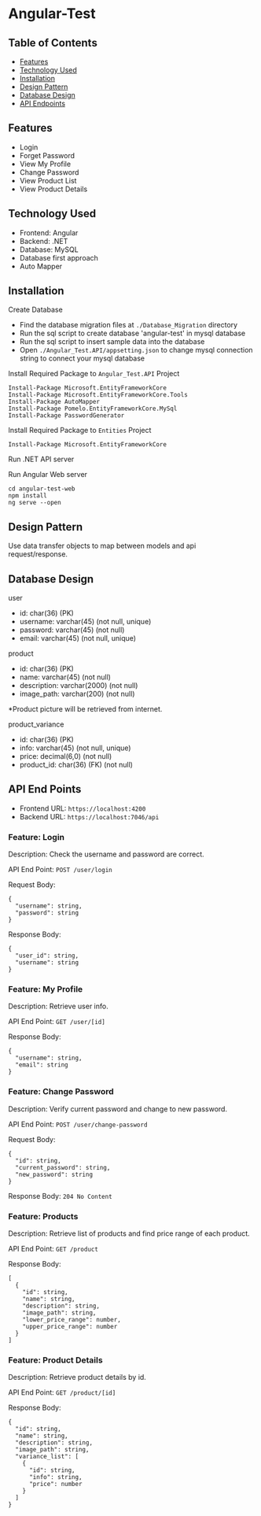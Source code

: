 # Angular-Test

## Table of Contents
- [Features](#features)
- [Technology Used](#technology-used)
- [Installation](#installation)
- [Design Pattern](#design-pattern)
- [Database Design](#database-design)
- [API Endpoints](#api-endpoints)

## Features
- Login
- Forget Password
- View My Profile
- Change Password
- View Product List
- View Product Details

## Technology Used
- Frontend: Angular
- Backend: .NET
- Database: MySQL
- Database first approach
- Auto Mapper


## Installation
Create Database
- Find the database migration files at `./Database_Migration` directory
- Run the sql script to create database 'angular-test' in mysql database
- Run the sql script to insert sample data into the database
- Open `./Angular_Test.API/appsetting.json` to change mysql connection string to connect your mysql database

Install Required Package to `Angular_Test.API` Project
```
Install-Package Microsoft.EntityFrameworkCore
Install-Package Microsoft.EntityFrameworkCore.Tools
Install-Package AutoMapper
Install-Package Pomelo.EntityFrameworkCore.MySql
Install-Package PasswordGenerator
```

Install Required Package to `Entities` Project
```
Install-Package Microsoft.EntityFrameworkCore
```

Run .NET API server

Run Angular Web server
```
cd angular-test-web
npm install
ng serve --open
```

## Design Pattern
Use data transfer objects to map between models and api request/response.

## Database Design
user
- id: char(36) (PK)
- username: varchar(45) (not null, unique)
- password: varchar(45) (not null)
- email: varchar(45) (not null, unique)

product
- id: char(36) (PK)
- name: varchar(45) (not null)
- description: varchar(2000) (not null)
- image_path: varchar(200) (not null)

*Product picture will be retrieved from internet.

product_variance
- id: char(36) (PK)
- info: varchar(45) (not null, unique)
- price: decimal(6,0) (not null)
- product_id: char(36)  (FK) (not null)

## API End Points
- Frontend URL: `https://localhost:4200`
- Backend URL: `https://localhost:7046/api`

### Feature: Login
Description: Check the username and password are correct.

API End Point: `POST /user/login`

Request Body:
```
{
  "username": string,
  "password": string
}
```
Response Body:
```
{
  "user_id": string,
  "username": string
}
```

### Feature: My Profile
Description: Retrieve user info.

API End Point: `GET /user/[id]`

Response Body:
```
{
  "username": string,
  "email": string
}
```

### Feature: Change Password
Description: Verify current password and change to new password.

API End Point: `POST /user/change-password`

Request Body:
```
{
  "id": string,
  "current_password": string,
  "new_password": string
}
```
Response Body: `204 No Content`

### Feature: Products
Description: Retrieve list of products and find price range of each product.

API End Point: `GET /product`

Response Body:
```
[
  {
    "id": string,
    "name": string,
    "description": string,
    "image_path": string,
    "lower_price_range": number,
    "upper_price_range": number
  }
]
```

### Feature: Product Details
Description: Retrieve product details by id.

API End Point: `GET /product/[id]`

Response Body:
```
{
  "id": string,
  "name": string,
  "description": string,
  "image_path": string,
  "variance_list": [
    {
      "id": string,
      "info": string,
      "price": number
    }
  ]
}
```